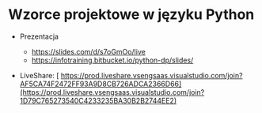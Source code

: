 # Wzorce projektowe w języku Python

* Prezentacja 
  * https://slides.com/d/s7oGmOo/live
  * https://infotraining.bitbucket.io/python-dp/slides/

* LiveShare: [ https://prod.liveshare.vsengsaas.visualstudio.com/join?AF5CA74F2472FF93A9D8CB726ADCA2366D66](https://prod.liveshare.vsengsaas.visualstudio.com/join?1D79C765273540C4233235BA30B2B2744EE2)
